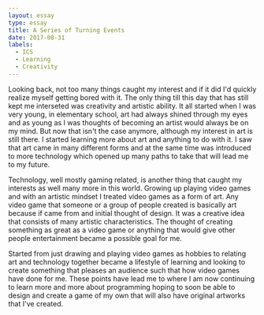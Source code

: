 ```yaml
---
layout: essay
type: essay
title: A Series of Turning Events
date: 2017-08-31
labels:
  - ICS
  - Learning
  - Creativity
---
```

Looking back, not too many things caught my interest and if it did I'd quickly realize myself getting bored with it. The only thing till this day that has still kept me interseted was creativity and artistic ability. It all started when I was very young, in elementary school, art had always shined through my eyes and as young as I was thoughts of becoming an artist would always be on my mind. But now that isn't the case anymore, although my interest in art is still there. I started learning more about art and anything to do with it. I saw that art came in many different forms and at the same time was introduced to more technology which opened up many paths to take that will lead me to my future. 

Technology, well mostly gaming related, is another thing that caught my interests as well many more in this world. Growing up playing video games and with an artistic mindset I treated video games as a form of art. Any video game that someone or a group of people created is basically art because if came from and initial thought of design. It was a creative idea that consists of many artistic characteristics. The thought of creating something as great as a video game or anything that would give other people entertainment became a possible goal for me.

Started from just drawing and playing video games as hobbies to relating art and technology together became a lifestyle of learning and looking to create something that pleases an audience such that how video games have done for me. These points have lead me to where I am now continuing to learn more and more about programming hoping to soon be able to design and create a game of my own that will also have original artworks that I've created.


